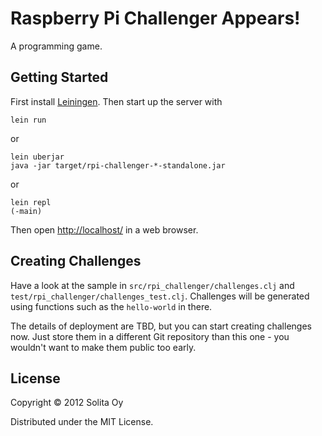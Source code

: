 # Raspberry Pi Challenger Appears!

A programming game.


## Getting Started

First install [Leiningen](https://github.com/technomancy/leiningen). Then start up the server with

    lein run

or

    lein uberjar
    java -jar target/rpi-challenger-*-standalone.jar

or

    lein repl
    (-main)

Then open <http://localhost/> in a web browser.


## Creating Challenges

Have a look at the sample in `src/rpi_challenger/challenges.clj` and `test/rpi_challenger/challenges_test.clj`. Challenges will be generated using functions such as the `hello-world` in there.

The details of deployment are TBD, but you can start creating challenges now. Just store them in a different Git repository than this one - you wouldn't want to make them public too early.


## License

Copyright © 2012 Solita Oy

Distributed under the MIT License.
